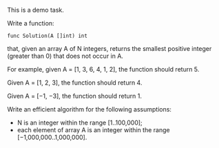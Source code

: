 This is a demo task.

Write a function:

    func Solution(A []int) int

that, given an array A of N integers, returns the smallest positive integer (greater than 0) that does not occur in A.

For example, given A = [1, 3, 6, 4, 1, 2], the function should return 5.

Given A = [1, 2, 3], the function should return 4.

Given A = [−1, −3], the function should return 1.

Write an efficient algorithm for the following assumptions:
- N is an integer within the range [1..100,000];
- each element of array A is an integer within the range [−1,000,000..1,000,000].
